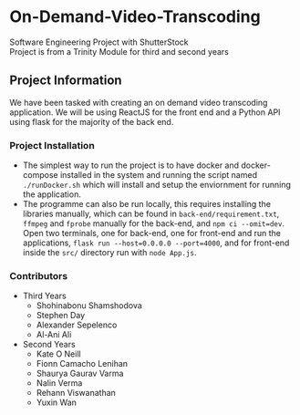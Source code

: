# On-Demand-Video-Transcoding

Software Engineering Project with ShutterStock  
Project is from a Trinity Module for third and second years

## Project Information

We have been tasked with creating an on demand video transcoding application.
We will be using ReactJS for the front end and a Python API using flask for the majority of the back end.

### Project Installation
* The simplest way to run the project is to have docker and docker-compose installed in the system and 
  running the script named `./runDocker.sh` which will install and setup the enviornment for running the application.
* The programme can also be run locally, this requires installing the libraries manually, which can be found in
  `back-end/requirement.txt`, `ffmpeg` and `fprobe` manually for the back-end, and `npm ci --omit=dev`. Open two terminals, one for back-end, one
  for front-end and run the applications, `flask run --host=0.0.0.0 --port=4000`, and for front-end inside the `src/`
  directory run with `node App.js`.

### Contributors

* Third Years
  * Shohinabonu Shamshodova
  * Stephen Day
  * Alexander Sepelenco
  * Al-Ani Ali
* Second Years
  * Kate O Neill
  * Fionn Camacho Lenihan
  * Shaurya Gaurav Varma
  * Nalin Verma
  * Rehann Viswanathan
  * Yuxin Wan
